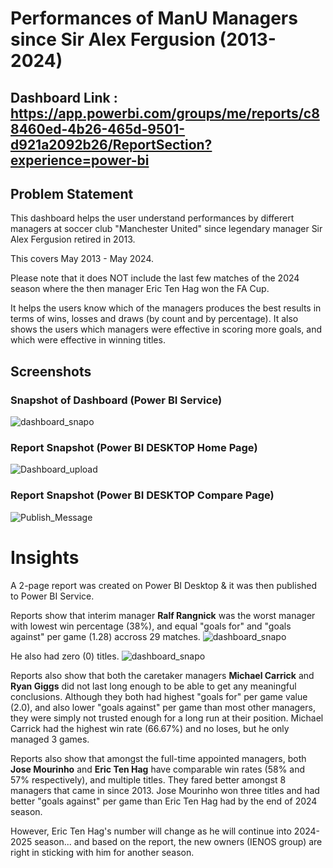 
# Performances of ManU Managers since Sir Alex Fergusion (2013-2024)

## Dashboard Link : https://app.powerbi.com/groups/me/reports/c88460ed-4b26-465d-9501-d921a2092b26/ReportSection?experience=power-bi

## Problem Statement

This dashboard helps the user understand performances by differert managers at soccer club "Manchester United" since legendary manager Sir Alex Fergusion retired in 2013. 

This covers May 2013 - May 2024.

Please note that it does NOT include the last few matches of the 2024 season where the then manager Eric Ten Hag won the FA Cup. 

It helps the users know which of the managers produces the best results in terms of wins, losses and draws (by count and by percentage). It also shows the users which managers were effective in scoring more goals, and which were effective in winning titles.

## Screenshots

### Snapshot of Dashboard (Power BI Service)

![dashboard_snapo](https://github.com/user-attachments/assets/f68e990b-f566-426a-a5a2-debe0fa0f45a)

 
### Report Snapshot (Power BI DESKTOP Home Page)
![Dashboard_upload](https://github.com/user-attachments/assets/19db54d4-cff7-4391-9020-480eb275f043)

### Report Snapshot (Power BI DESKTOP Compare Page)
 ![Publish_Message](https://github.com/user-attachments/assets/f894ebe8-2763-4f7e-81c1-f8749576c4e3)


# Insights

A 2-page report was created on Power BI Desktop & it was then published to Power BI Service.

Reports show that interim manager **Ralf Rangnick** was the worst manager with lowest win percentage (38%), and equal "goals for" and "goals against" per game (1.28) accross 29 matches.
![dashboard_snapo](https://github.com/user-attachments/assets/5d47227a-912c-49ed-b42f-3b7818fc7ceb)

He also had zero (0) titles.
![dashboard_snapo](https://github.com/user-attachments/assets/ced3d94d-42d9-4e03-b465-538f74743c4a)

Reports also show that both the caretaker managers **Michael Carrick** and **Ryan Giggs** did not last long enough to be able to get any meaningful conclusions. Although they both had highest "goals for" per game value (2.0), and also lower "goals against" per game than most other managers, they were simply not trusted enough for a long run at their position. Michael Carrick had the highest win rate (66.67%) and no loses, but he only managed 3 games.

Reports also show that amongst the full-time appointed managers, both **Jose Mourinho** and **Eric Ten Hag** have comparable win rates (58% and 57% respectively), and multiple titles. They fared better amongst 8 managers that came in since 2013. Jose Mourinho won three titles and had better "goals against" per game than Eric Ten Hag had by the end of 2024 season. 

However, Eric Ten Hag's number will change as he will continue into 2024-2025 season... and based on the report, the new owners (IENOS group) are right in sticking with him for another season.
